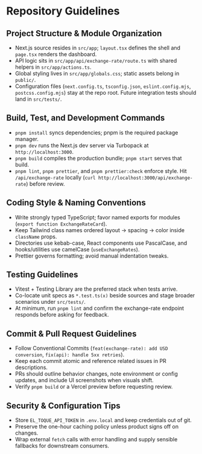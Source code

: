 # Repository Guidelines

## Project Structure & Module Organization

- Next.js source resides in `src/app`; `layout.tsx` defines the shell and `page.tsx` renders the dashboard.
- API logic sits in `src/app/api/exchange-rate/route.ts` with shared helpers in `src/app/actions.ts`.
- Global styling lives in `src/app/globals.css`; static assets belong in `public/`.
- Configuration files (`next.config.ts`, `tsconfig.json`, `eslint.config.mjs`, `postcss.config.mjs`) stay at the repo root. Future integration tests should land in `src/tests/`.

## Build, Test, and Development Commands

- `pnpm install` syncs dependencies; pnpm is the required package manager.
- `pnpm dev` runs the Next.js dev server via Turbopack at `http://localhost:3000`.
- `pnpm build` compiles the production bundle; `pnpm start` serves that build.
- `pnpm lint`, `pnpm prettier`, and `pnpm prettier:check` enforce style. Hit `/api/exchange-rate` locally (`curl http://localhost:3000/api/exchange-rate`) before review.

## Coding Style & Naming Conventions

- Write strongly typed TypeScript; favor named exports for modules (`export function ExchangeRateCard`).
- Keep Tailwind class names ordered layout → spacing → color inside `className` props.
- Directories use kebab-case, React components use PascalCase, and hooks/utilities use camelCase (`useExchangeRates`).
- Prettier governs formatting; avoid manual indentation tweaks.

## Testing Guidelines

- Vitest + Testing Library are the preferred stack when tests arrive.
- Co-locate unit specs as `*.test.ts(x)` beside sources and stage broader scenarios under `src/tests/`.
- At minimum, run `pnpm lint` and confirm the exchange-rate endpoint responds before asking for feedback.

## Commit & Pull Request Guidelines

- Follow Conventional Commits (`feat(exchange-rate): add USD conversion`, `fix(api): handle 5xx retries`).
- Keep each commit atomic and reference related issues in PR descriptions.
- PRs should outline behavior changes, note environment or config updates, and include UI screenshots when visuals shift.
- Verify `pnpm build` or a Vercel preview before requesting review.

## Security & Configuration Tips

- Store `EL_TOQUE_API_TOKEN` in `.env.local` and keep credentials out of git.
- Preserve the one-hour caching policy unless product signs off on changes.
- Wrap external `fetch` calls with error handling and supply sensible fallbacks for downstream consumers.
